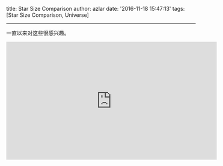title: Star Size Comparison
author: azlar
date: '2016-11-18 15:47:13'
tags: [Star Size Comparison, Universe]

---

一直以来对这些很感兴趣。
<!-- desc -->


<div class="video-wrapper">
	<iframe width="560" height="315" src="https://www.youtube.com/embed/GoW8Tf7hTGA" frameborder="0" allowfullscreen></iframe>
</div>